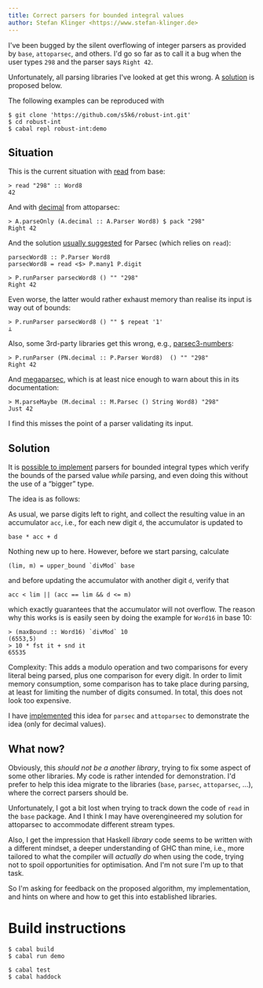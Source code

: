 ```yaml
---
title: Correct parsers for bounded integral values
author: Stefan Klinger <https://www.stefan-klinger.de>
---
```



I've been bugged by the silent overflowing of integer parsers as
provided by `base`, `attoparsec`, and others.  I'd go so far as to
call it a bug when the user types `298` and the parser says `Right
42`.

Unfortunately, all parsing libraries I've looked at get this wrong.  A
[solution][4] is proposed below.

The following examples can be reproduced with

    $ git clone 'https://github.com/s5k6/robust-int.git'
    $ cd robust-int
    $ cabal repl robust-int:demo


Situation
---------

This is the current situation with [read][1] from base:

    > read "298" :: Word8
    42

And with [decimal][2] from attoparsec:

    > A.parseOnly (A.decimal :: A.Parser Word8) $ pack "298"
    Right 42

And the solution [usually suggested][5] for Parsec (which relies on
`read`):

    parsecWord8 :: P.Parser Word8
    parsecWord8 = read <$> P.many1 P.digit

    > P.runParser parsecWord8 () "" "298"
    Right 42

Even worse, the latter would rather exhaust memory than realise its
input is way out of bounds:

    > P.runParser parsecWord8 () "" $ repeat '1'
    ⊥

Also, some 3rd-party libraries get this wrong, e.g.,
[parsec3-numbers][6]:

    > P.runParser (PN.decimal :: P.Parser Word8)  () "" "298"
    Right 42

And [megaparsec][8], which is at least nice enough to warn about this
in its documentation:

    > M.parseMaybe (M.decimal :: M.Parsec () String Word8) "298"
    Just 42

I find this misses the point of a parser validating its input.


Solution
--------

It is [possible to implement][7] parsers for bounded integral types
which verify the bounds of the parsed value *while* parsing, and even
doing this without the use of a “bigger” type.

The idea is as follows:

As usual, we parse digits left to right, and collect the resulting
value in an accumulator `acc`, i.e., for each new digit `d`, the
accumulator is updated to

    base * acc + d

Nothing new up to here.  However, before we start parsing, calculate

    (lim, m) = upper_bound `divMod` base

and before updating the accumulator with another digit `d`, verify
that

    acc < lim || (acc == lim && d <= m)

which exactly guarantees that the accumulator will not overflow.  The
reason why this works is is easily seen by doing the example for
`Word16` in base 10:

    > (maxBound :: Word16) `divMod` 10
    (6553,5)
    > 10 * fst it + snd it
    65535

Complexity: This adds a modulo operation and two comparisons for every
literal being parsed, plus one comparison for every digit.  In order
to limit memory consumption, some comparison has to take place during
parsing, at least for limiting the number of digits consumed.  In
total, this does not look too expensive.

I have [implemented][4] this idea for `parsec` and `attoparsec` to
demonstrate the idea (only for decimal values).


What now?
---------

Obviously, this *should not be a another library*, trying to fix some
aspect of some other libraries.  My code is rather intended for
demonstration.  I'd prefer to help this idea migrate to the libraries
(`base`, `parsec`, `attoparsec`, …), where the correct parsers should
be.

Unfortunately, I got a bit lost when trying to track down the code of
`read` in the `base` package.  And I think I may have overengineered
my solution for attoparsec to accommodate different stream types.

Also, I get the impression that Haskell *library* code seems to be
written with a different mindset, a deeper understanding of GHC than
mine, i.e., more tailored to what the compiler will *actually do* when
using the code, trying not to spoil opportunities for optimisation.
And I'm not sure I'm up to that task.

So I'm asking for feedback on the proposed algorithm, my
implementation, and hints on where and how to get this into
established libraries.


Build instructions
==================

    $ cabal build
    $ cabal run demo

    $ cabal test
    $ cabal haddock


[1]: https://hackage.haskell.org/package/base-4.21.0.0/docs/Prelude.html#v:read
[2]: https://hackage.haskell.org/package/attoparsec-0.14.4/docs/Data-Attoparsec-ByteString-Char8.html#v:decimal
[3]: https://hackage.haskell.org/package/parsec-3.1.18.0/docs/Text-Parsec-Token.html#v:decimal
[4]: https://github.com/s5k6/robust-int
[5]: https://stackoverflow.com/questions/24171005/how-to-parse-an-integer-with-parsec
[6]: https://hackage.haskell.org/package/parsec3-numbers
[7]: https://github.com/s5k6/robust-int/blob/master/src/Data/RobustInt/Parsec.hs#L32-L52
[8]: https://hackage.haskell.org/package/megaparsec-9.7.0/docs/Text-Megaparsec-Char-Lexer.html#v:decimal
